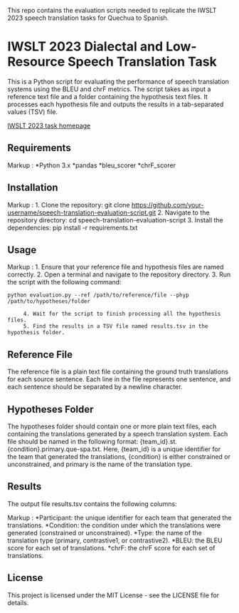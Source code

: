 This repo contains the evaluation scripts needed to replicate the IWSLT 2023 speech translation tasks for Quechua to Spanish.

# IWSLT 2023 Dialectal and Low-Resource Speech Translation Task 

This is a Python script for evaluating the performance of speech translation systems using the BLEU and chrF metrics. The script takes as input a reference text file and a folder containing the hypothesis text files. It processes each hypothesis file and outputs the results in a tab-separated values (TSV) file.


<a href="https://iwslt.org/2023/low-resource">IWSLT 2023 task homepage</a>


## Requirements

Markup : *Python 3.x
		 *pandas
         *bleu_scorer
         *chrF_scorer

## Installation

Markup : 1. Clone the repository: git clone https://github.com/your-username/speech-translation-evaluation-script.git
	     2. Navigate to the repository directory: cd speech-translation-evaluation-script
         3. Install the dependencies: pip install -r requirements.txt

## Usage

Markup : 1. Ensure that your reference file and hypothesis files are named correctly.
         2. Open a terminal and navigate to the repository directory.
         3. Run the script with the following command:

```
python evaluation.py --ref /path/to/reference/file --phyp /path/to/hypotheses/folder
```

		 4. Wait for the script to finish processing all the hypothesis files.
         5. Find the results in a TSV file named results.tsv in the hypothesis folder.


## Reference File

The reference file is a plain text file containing the ground truth translations for each source sentence. Each line in the file represents one sentence, and each sentence should be separated by a newline character.

## Hypotheses Folder

The hypotheses folder should contain one or more plain text files, each containing the translations generated by a speech translation system. Each file should be named in the following format: {team_id}.st.{condition}.primary.que-spa.txt. Here, {team_id} is a unique identifier for the team that generated the translations, {condition} is either constrained or unconstrained, and primary is the name of the translation type.

## Results

The output file results.tsv contains the following columns:

Markup : *Participant: the unique identifier for each team that generated the translations.
         *Condition: the condition under which the translations were generated (constrained or unconstrained).
         *Type: the name of the translation type (primary, contrastive1, or contrastive2).
         *BLEU: the BLEU score for each set of translations.
         *chrF: the chrF score for each set of translations. 

## License

This project is licensed under the MIT License - see the LICENSE file for details.
